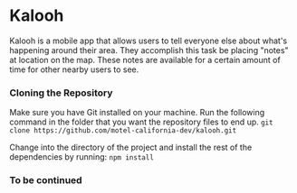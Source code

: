 # Kalooh

Kalooh is a mobile app that allows users to tell everyone else about what's happening around their area. They accomplish this task be placing "notes" at location on the map. These notes are available for a certain amount of time for other nearby users to see.

### Cloning the Repository
Make sure you have Git installed on your machine.
Run the following command in the folder that you want the repository files to end up.
`git clone https://github.com/motel-california-dev/kalooh.git`

Change into the directory of the project and install the rest of the dependencies by running:
`npm install`

### To be continued
